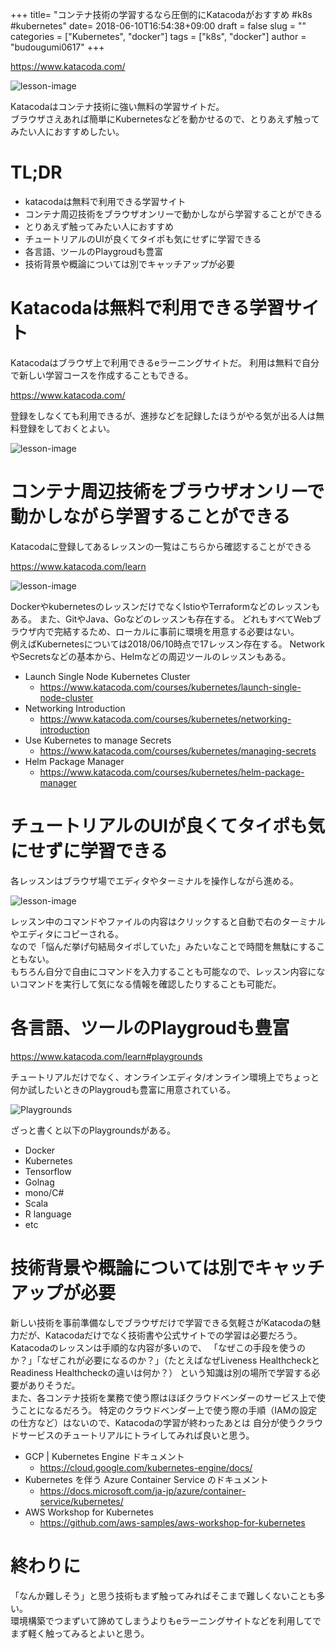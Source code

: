 +++
title= "コンテナ技術の学習するなら圧倒的にKatacodaがおすすめ #k8s #kubernetes"
date= 2018-06-10T16:54:38+09:00
draft = false
slug = ""
categories = ["Kubernetes", "docker"]
tags = ["k8s", "docker"]
author = "budougumi0617"
+++

https://www.katacoda.com/

![lesson-image](/2018/06/katacoda-top.png)

Katacodaはコンテナ技術に強い無料の学習サイトだ。  
ブラウザさえあれば簡単にKubernetesなどを動かせるので、とりあえず触ってみたい人におすすめしたい。


# TL;DR
- katacodaは無料で利用できる学習サイト
- コンテナ周辺技術をブラウザオンリーで動かしながら学習することができる
- とりあえず触ってみたい人におすすめ
- チュートリアルのUIが良くてタイポも気にせずに学習できる
- 各言語、ツールのPlaygroudも豊富
- 技術背景や概論については別でキャッチアップが必要

# Katacodaは無料で利用できる学習サイト
Katacodaはブラウザ上で利用できるeラーニングサイトだ。
利用は無料で自分で新しい学習コースを作成することもできる。

https://www.katacoda.com/

登録をしなくても利用できるが、進捗などを記録したほうがやる気が出る人は無料登録をしておくとよい。

![lesson-image](/2018/06/katacoda-progress.png)

# コンテナ周辺技術をブラウザオンリーで動かしながら学習することができる
Katacodaに登録してあるレッスンの一覧はこちらから確認することができる

https://www.katacoda.com/learn

![lesson-image](/2018/06/katacoda-lesson-list.png)

DockerやkubernetesのレッスンだけでなくIstioやTerraformなどのレッスンもある。
また、GitやJava、Goなどのレッスンも存在する。
どれもすべてWebブラウザ内で完結するため、ローカルに事前に環境を用意する必要はない。  
例えばKubernetesについては2018/06/10時点で17レッスン存在する。
NetworkやSecretsなどの基本から、Helmなどの周辺ツールのレッスンもある。

- Launch Single Node Kubernetes Cluster
  - https://www.katacoda.com/courses/kubernetes/launch-single-node-cluster
- Networking Introduction
  - https://www.katacoda.com/courses/kubernetes/networking-introduction
- Use Kubernetes to manage Secrets
  - https://www.katacoda.com/courses/kubernetes/managing-secrets
- Helm Package Manager
  - https://www.katacoda.com/courses/kubernetes/helm-package-manager

# チュートリアルのUIが良くてタイポも気にせずに学習できる
各レッスンはブラウザ場でエディタやターミナルを操作しながら進める。

![lesson-image](/2018/06/katacoda-contents.png)

レッスン中のコマンドやファイルの内容はクリックすると自動で右のターミナルやエディタにコピーされる。  
なので「悩んだ挙げ句結局タイポしていた」みたいなことで時間を無駄にすることもない。  
もちろん自分で自由にコマンドを入力することも可能なので、レッスン内容にないコマンドを実行して気になる情報を確認したりすることも可能だ。

# 各言語、ツールのPlaygroudも豊富
https://www.katacoda.com/learn#playgrounds

チュートリアルだけでなく、オンラインエディタ/オンライン環境上でちょっと何か試したいときのPlaygroudも豊富に用意されている。

![Playgrounds](/2018/06/katacoda-playgrounds.png)

ざっと書くと以下のPlaygroundsがある。

- Docker
- Kubernetes
- Tensorflow
- Golnag
- mono/C#
- Scala
- R language
- etc


# 技術背景や概論については別でキャッチアップが必要
新しい技術を事前準備なしでブラウザだけで学習できる気軽さがKatacodaの魅力だが、Katacodaだけでなく技術書や公式サイトでの学習は必要だろう。
Katacodaのレッスンは手順的な内容が多いので、
「なぜこの手段を使うのか？」「なぜこれが必要になるのか？」（たとえばなぜLiveness HealthcheckとReadiness Healthcheckの違いは何か？）
という知識は別の場所で学習する必要がありそうだ。  
また、各コンテナ技術を業務で使う際はほぼクラウドベンダーのサービス上で使うことになるだろう。
特定のクラウドベンダー上で使う際の手順（IAMの設定の仕方など）はないので、Katacodaの学習が終わったあとは
自分が使うクラウドサービスのチュートリアルにトライしてみれば良いと思う。

- GCP | Kubernetes Engine ドキュメント
  - https://cloud.google.com/kubernetes-engine/docs/
- Kubernetes を伴う Azure Container Service のドキュメント
  - https://docs.microsoft.com/ja-jp/azure/container-service/kubernetes/
- AWS Workshop for Kubernetes
  - https://github.com/aws-samples/aws-workshop-for-kubernetes


# 終わりに
「なんか難しそう」と思う技術もまず触ってみればそこまで難しくないことも多い。  
環境構築でつまずいて諦めてしまうよりもeラーニングサイトなどを利用してでまず軽く触ってみるとよいと思う。

